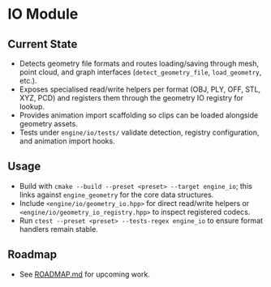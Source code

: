 # IO Module

## Current State
- Detects geometry file formats and routes loading/saving through mesh, point cloud, and graph interfaces (`detect_geometry_file`, `load_geometry`, etc.).
- Exposes specialised read/write helpers per format (OBJ, PLY, OFF, STL, XYZ, PCD) and registers them through the geometry IO registry for lookup.
- Provides animation import scaffolding so clips can be loaded alongside geometry assets.
- Tests under `engine/io/tests/` validate detection, registry configuration, and animation import hooks.

## Usage
- Build with `cmake --build --preset <preset> --target engine_io`; this links against `engine_geometry` for the core data structures.
- Include `<engine/io/geometry_io.hpp>` for direct read/write helpers or `<engine/io/geometry_io_registry.hpp>` to inspect registered codecs.
- Run `ctest --preset <preset> --tests-regex engine_io` to ensure format handlers remain stable.

## Roadmap
- See [ROADMAP.md](ROADMAP.md) for upcoming work.
